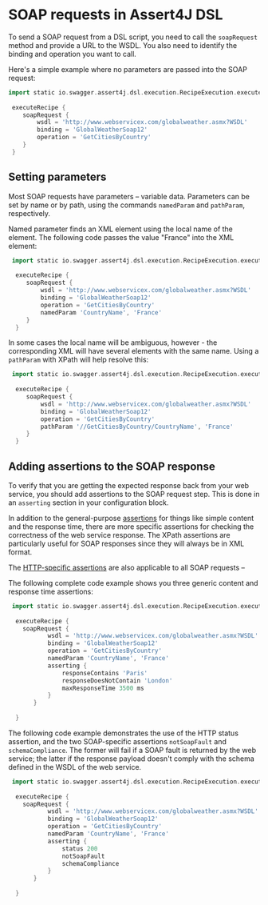 # SOAP requests in Assert4J DSL

To send a SOAP request from a DSL script, you need to call the ```soapRequest``` method and
provide a URL to the WSDL. You also need to identify the binding and operation you want to call.

Here's a simple example where no parameters are passed into the SOAP request:

```groovy
import static io.swagger.assert4j.dsl.execution.RecipeExecution.executeRecipe
 
 executeRecipe {
    soapRequest {
        wsdl = 'http://www.webservicex.com/globalweather.asmx?WSDL'
        binding = 'GlobalWeatherSoap12'
        operation = 'GetCitiesByCountry'
    }
 }
 ```
 
## Setting parameters
 
Most SOAP requests have parameters – variable data. Parameters can be set by name or by path, using the commands
```namedParam``` and ```pathParam```, respectively.

Named parameter finds an XML element using the local name of the element. 
The following code passes the value "France" into the XML element:

```groovy
 import static io.swagger.assert4j.dsl.execution.RecipeExecution.executeRecipe
  
  executeRecipe {
     soapRequest {
         wsdl = 'http://www.webservicex.com/globalweather.asmx?WSDL'
         binding = 'GlobalWeatherSoap12'
         operation = 'GetCitiesByCountry'
         namedParam 'CountryName', 'France'
     }
  }
```
In some cases the local name will be ambiguous, however - the corresponding XML will have several elements with the same
name. Using a ```pathParam``` with XPath will help resolve this:
```groovy
 import static io.swagger.assert4j.dsl.execution.RecipeExecution.executeRecipe
  
  executeRecipe {
     soapRequest {
         wsdl = 'http://www.webservicex.com/globalweather.asmx?WSDL'
         binding = 'GlobalWeatherSoap12'
         operation = 'GetCitiesByCountry'
         pathParam '//GetCitiesByCountry/CountryName', 'France'
     }
  }
```

## Adding assertions to the SOAP response

To verify that you are getting the expected response back from your web service, you should add assertions to the SOAP
 request step. This is done in an ```asserting``` section in your configuration block.

In addition to the general-purpose [assertions](Assertions.md#standard-assertions) for things like simple content and the response
time, there are more specific assertions for checking the correctness of the web service response. The XPath assertions 
are particularly useful for SOAP responses since they will always be in XML format.

The [HTTP-specific assertions](Assertions.md#http-specific-assertions) are also applicable to all SOAP requests – 

The following complete code example shows you three generic content and response time assertions:

```groovy
 import static io.swagger.assert4j.dsl.execution.RecipeExecution.executeRecipe
 
  executeRecipe {
    soapRequest {
           wsdl = 'http://www.webservicex.com/globalweather.asmx?WSDL'
           binding = 'GlobalWeatherSoap12'
           operation = 'GetCitiesByCountry'
           namedParam 'CountryName', 'France'
           asserting {
               responseContains 'Paris'
               responseDoesNotContain 'London'
               maxResponseTime 3500 ms
           }
       }
     
  }
```

The following code example demonstrates the use of the HTTP status assertion, and the two SOAP-specific assertions ```notSoapFault``` and
```schemaCompliance```. The former will fail if a SOAP fault is returned by the web service; the latter if the response
payload doesn't comply with the schema defined in the WSDL of the web service.

```groovy
 import static io.swagger.assert4j.dsl.execution.RecipeExecution.executeRecipe
 
  executeRecipe {
    soapRequest {
           wsdl = 'http://www.webservicex.com/globalweather.asmx?WSDL'
           binding = 'GlobalWeatherSoap12'
           operation = 'GetCitiesByCountry'
           namedParam 'CountryName', 'France'
           asserting {
               status 200
               notSoapFault
               schemaCompliance
           }
       }
     
  }
```


